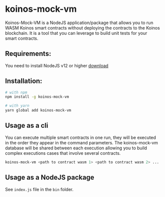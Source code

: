# koinos-mock-vm

Koinos-Mock-VM is a NodeJS application/package that allows you to run WASM Koinos smart contracts without deploying the contracts to the Koinos blockchain. It is a tool that you can leverage to build unit tests for your smart contracts.

## Requirements:
You need to install NodeJS v12 or higher [download](https://nodejs.org/en/download/)

## Installation:

```sh
# with npm
npm install -g koinos-mock-vm

# with yarn
yarn global add koinos-mock-vm
```

## Usage as a cli
You can execute multiple smart contracts in one run, they will be executed in the order they appear in the command parameters. The koinos-mock-vm database will be shared between each execution allowing you to build complex executions cases that involve several contracts.

```sh
koinos-mock-vm <path to contract wasm 1> <path to contract wasm 2> ... <path to contract wasm n>
```

## Usage as a NodeJS package
See `index.js` file in the `bin` folder.
